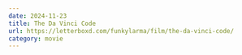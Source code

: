 ```yaml
---
date: 2024-11-23
title: The Da Vinci Code
url: https://letterboxd.com/funkylarma/film/the-da-vinci-code/
category: movie
---
```

